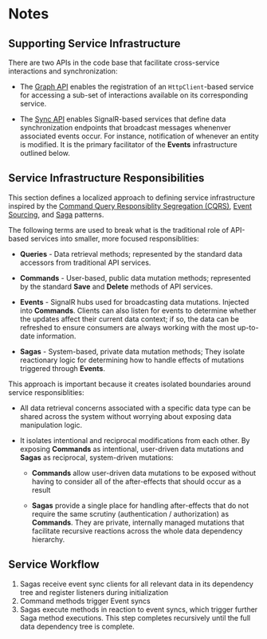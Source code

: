# Notes

## Supporting Service Infrastructure

There are two APIs in the code base that facilitate cross-service interactions and synchronization:

* The [Graph API](./services/common/Distributed.Core/Graph/) enables the registration of an `HttpClient`-based service for accessing a sub-set of interactions available on its corresponding service.

* The [Sync API](./services/common/Distributed.Core/Sync/) enables SignalR-based services that define data synchronization endpoints that broadcast messages whenenver associated events occur. For instance, notification of whenever an entity is modified. It is the primary facilitator of the **Events** infrastructure outlined below.

## Service Infrastructure Responsibilities

This section defines a localized approach to defining service infrastructure inspired by the [Command Query Responsiblity Segregation (CQRS)](https://docs.aws.amazon.com/prescriptive-guidance/latest/modernization-data-persistence/cqrs-pattern.html), [Event Sourcing](https://docs.aws.amazon.com/prescriptive-guidance/latest/modernization-data-persistence/service-per-team.html), and [Saga](https://docs.aws.amazon.com/prescriptive-guidance/latest/modernization-data-persistence/saga-pattern.html) patterns.

The following terms are used to break what is the traditional role of API-based services into smaller, more focused responsiblities:

* **Queries** - Data retrieval methods; represented by the standard data accessors from traditional API services.

* **Commands** - User-based, public data mutation methods; represented by the standard **Save** and **Delete** methods of API services.

* **Events** - SignalR hubs used for broadcasting data mutations. Injected into **Commands**. Clients can also listen for events to determine whether the updates affect their current data context; if so, the data can be refreshed to ensure consumers are always working with the most up-to-date information.

* **Sagas** - System-based, private data mutation methods; They isolate reactionary logic for determining how to handle effects of mutations triggered through **Events**.

This approach is important because it creates isolated boundaries around service responsiblities:
* All data retrieval concerns associated with a specific data type can be shared across the system without worrying about exposing data manipulation logic.

*  It isolates intentional and reciprocal modifications from each other. By exposing **Commands** as intentional, user-driven data mutations and **Sagas** as reciprocal, system-driven mutations:

    * **Commands** allow user-driven data mutations to be exposed without having to consider all of the after-effects that should occur as a result

    * **Sagas** provide a single place for handling after-effects that do not require the same scrutiny (authentication / authorization) as **Commands**. They are private, internally managed mutations that facilitate recursive reactions across the whole data dependency hierarchy.

## Service Workflow

1. Sagas receive event sync clients for all relevant data in its dependency tree and register listeners during initialization
2. Command methods trigger Event syncs
3. Sagas execute methods in reaction to event syncs, which trigger further Saga method executions. This step completes recursively until the full data dependency tree is complete.